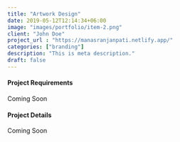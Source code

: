 ```yaml
---
title: "Artwork Design"
date: 2019-05-12T12:14:34+06:00
image: "images/portfolio/item-2.png"
client: "John Doe"
project_url : "https://manasranjanpati.netlify.app/"
categories: ["branding"]
description: "This is meta description."
draft: false
---
```


#### Project Requirements

Coming Soon

#### Project Details

Coming Soon